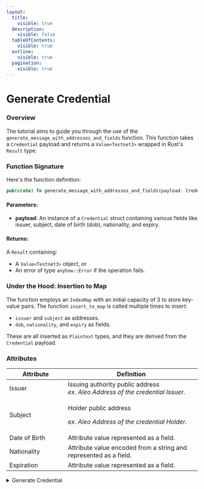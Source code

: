 ```yaml
---
layout:
  title:
    visible: true
  description:
    visible: false
  tableOfContents:
    visible: true
  outline:
    visible: true
  pagination:
    visible: true
---
```


# Generate Credential

### Overview

The tutorial aims to guide you through the use of the `generate_message_with_addresses_and_fields` function. This function takes a `Credential` payload and returns a `Value<Testnet3>` wrapped in Rust's `Result` type.

### Function Signature

Here's the function definition:

```rust
pub(crate) fn generate_message_with_addresses_and_fields(payload: Credential) -> Result<Value<Testnet3>, anyhow::Error>;
```

#### Parameters:

* **payload**: An instance of a `Credential` struct containing various fields like issuer, subject, date of birth (dob), nationality, and expiry.

#### Returns:

A `Result` containing:

* A `Value<Testnet3>` object, or
* An error of type `anyhow::Error` if the operation fails.

### Under the Hood: Insertion to Map

The function employs an `IndexMap` with an initial capacity of 3 to store key-value pairs. The function `insert_to_map` is called multiple times to insert:

* `issuer` and `subject` as addresses.
* `dob`, `nationality`, and `expiry` as fields.

These are all inserted as `Plaintext` types, and they are derived from the `Credential` payload.

### Attributes

<table><thead><tr><th width="190">Attribute</th><th width="550">Definition</th></tr></thead><tbody><tr><td>Issuer</td><td>Issuing authority public address<br><em>ex. Aleo Address of the credential Issuer.</em></td></tr><tr><td>Subject</td><td><p>Holder public address</p><p><em>ex. Aleo Address of the credential Holder.</em></p></td></tr><tr><td>Date of Birth</td><td>Attribute value represented as a field.</td></tr><tr><td>Nationality</td><td>Attribute value encoded from a string and represented as a field.</td></tr><tr><td>Expiration</td><td>Attribute value represented as a field.</td></tr></tbody></table>

<details>

<summary>Generate Credential</summary>

{% code overflow="wrap" %}
```rust
/// Creates a credential combining blockchain addresses and other fields 
/// based on the given credential payload.
///
/// # Parameters
/// - `payload`: A `Credential` object containing fields like issuer, 
/// subject, and date of birth (dob).
///
/// # Returns
/// Returns a `Result` containing a `Value<Testnet3>` if successful, or an /// error message otherwise.
fn create_credential_with_addresses_and_fields(payload: Credential) -> Result<Value<Testnet3>, String> {
    
    // Initialize an IndexMap with a capacity of 3 to store key-value pairs.
    let mut map = IndexMap::with_capacity(3);
    
    // Inner function to insert key-value pairs into the IndexMap.
    fn insert_to_map(
        map: &mut IndexMap<Identifier<Testnet3>, Plaintext<Testnet3>>, 
        key: &str, 
        value: Plaintext<Testnet3>
    ) -> Result<(), String> {
        
        // Convert the key from a string to an Identifier.
        let id = Identifier::from_str(key)
            .map_err(|_| format!("Can't convert {} to Identifier", key))?;
        
        // Insert the Identifier and associated Plaintext into the map.
        map.insert(id, value);
        
        Ok(())
    }
    
    // Insert the issuer's address into the map.
    insert_to_map(&mut map, "issuer",             
        Plaintext::from(Literal::Address(payload.issuer)))?;
    
    // Insert the subject's address into the map.
    insert_to_map(&mut map, "subject", 
        Plaintext::from(Literal::Address(payload.subject)))?;
    
    // Insert the date of birth (dob) into the map.
    insert_to_map(&mut map, "dob", 
        Plaintext::from(Literal::Field(payload.dob)))?;
    
    // Return the populated IndexMap wrapped in a Plaintext structure as a 
    // successful result.
    Ok(Value::Plaintext(Plaintext::Struct(map, Default::default())))
}
```
{% endcode %}

</details>
